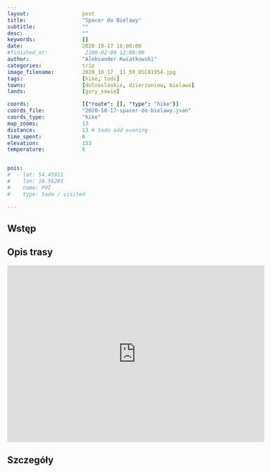 ```yaml
---
layout:                 post
title:                  "Spacer do Bielawy"
subtitle:               ""
desc:                   ""
keywords:               []
date:                   2020-10-17 16:00:00
#finished_at:            2100-02-09 12:00:00
author:                 "Aleksander Kwiatkowski"
categories:             trip
image_filename:         2020_10_17__11_59_DSC01954.jpg
tags:                   [hike, todo]
towns:                  [dolnoslaskie, dzierzoniow, bielawa]
lands:                  [gory_sowie]

coords:                 [{"route": [], "type": "hike"}]
coords_file:            "2020-10-17-spacer-do-bielawy.json"
coords_type:            "hike"
map_zooms:              13
distance:               13 # todo add evening
time_spent:             6
elevation:              153
temperature:            6


pois:
#  - lat: 54.45911
#    lon: 18.56281
#    name: POI
#    type: todo / visited

---
```



## Wstęp

## Opis trasy

<iframe height='405' width='590' frameborder='0' allowtransparency='true' scrolling='no' src='https://www.strava.com/activities/4215118233/embed/bac1c935cbafac3e7e1cf6a92720e3127d235649'></iframe>

## Szczegóły
